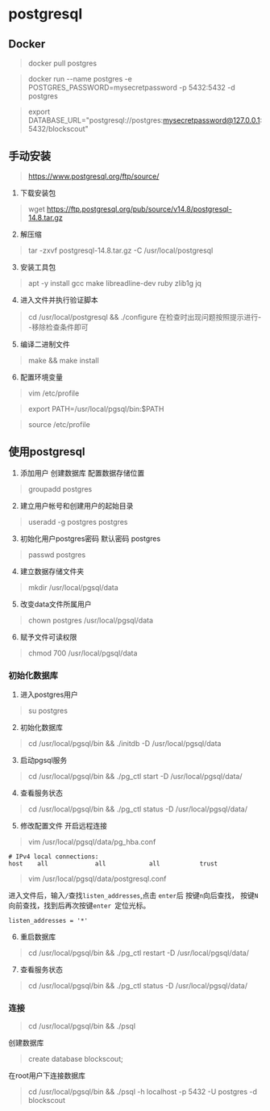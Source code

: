 # postgresql
## Docker
> docker pull postgres

> docker run --name postgres -e POSTGRES_PASSWORD=mysecretpassword -p 5432:5432 -d postgres

> export DATABASE_URL="postgresql://postgres:mysecretpassword@127.0.0.1:5432/blockscout"

## 手动安装
> https://www.postgresql.org/ftp/source/

1. 下载安装包
> wget https://ftp.postgresql.org/pub/source/v14.8/postgresql-14.8.tar.gz
2. 解压缩
>  tar -zxvf postgresql-14.8.tar.gz  -C /usr/local/postgresql
3. 安装工具包
> apt -y install gcc make libreadline-dev ruby zlib1g jq
4. 进入文件并执行验证脚本
> cd /usr/local/postgresql && ./configure
在检查时出现问题按照提示进行--移除检查条件即可
5. 编译二进制文件
> make && make install
6. 配置环境变量
> vim /etc/profile

> export PATH=/usr/local/pgsql/bin:$PATH

> source /etc/profile

## 使用postgresql
1. 添加用户 创建数据库 配置数据存储位置
> groupadd postgres
2. 建立用户帐号和创建用户的起始目录
> useradd -g postgres postgres
3. 初始化用户postgres密码 默认密码 postgres
> passwd postgres
4. 建立数据存储文件夹
> mkdir /usr/local/pgsql/data
5. 改变data文件所属用户
> chown postgres /usr/local/pgsql/data  
6. 赋予文件可读权限
> chmod 700 /usr/local/pgsql/data

### 初始化数据库
1. 进入postgres用户
> su postgres
2. 初始化数据库 
> cd /usr/local/pgsql/bin && ./initdb -D /usr/local/pgsql/data
3. 启动pgsql服务
> cd /usr/local/pgsql/bin && ./pg_ctl start  -D /usr/local/pgsql/data/
4. 查看服务状态
> cd /usr/local/pgsql/bin && ./pg_ctl status  -D /usr/local/pgsql/data/
5. 修改配置文件 开启远程连接
> vim /usr/local/pgsql/data/pg_hba.conf
```shell
# IPv4 local connections:
host    all             all            all           trust
```
> vim /usr/local/pgsql/data/postgresql.conf

进入文件后，输入```/```查找```listen_addresses```,点击 ```enter```后 按键```n```向后查找， 按键```N```向前查找，找到后再次按键```enter ```定位光标。

```shell
listen_addresses = '*'
```
6. 重启数据库
> cd /usr/local/pgsql/bin && ./pg_ctl restart  -D /usr/local/pgsql/data/
7. 查看服务状态
> cd /usr/local/pgsql/bin && ./pg_ctl status  -D /usr/local/pgsql/data/

### 连接
> cd /usr/local/pgsql/bin && ./psql
 
创建数据库
> create database blockscout;

在root用户下连接数据库
>cd /usr/local/pgsql/bin && ./psql -h localhost -p 5432 -U postgres -d blockscout
